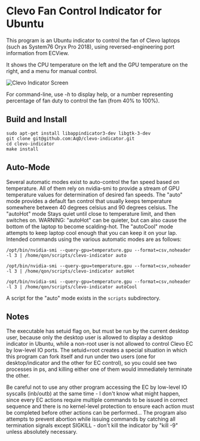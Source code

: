 Clevo Fan Control Indicator for Ubuntu
======================================

This program is an Ubuntu indicator to control the fan of Clevo laptops (such as System76 Oryx Pro 2018), using reversed-engineering port information from ECView.

It shows the CPU temperature on the left and the GPU temperature on the right, and a menu for manual control.

![Clevo Indicator Screen](http://i.imgur.com/ucwWxLq.png)



For command-line, use *-h* to display help, or a number representing percentage of fan duty to control the fan (from 40% to 100%).


Build and Install
-----------------

```shell
sudo apt-get install libappindicator3-dev libgtk-3-dev
git clone git@github.com:AqD/clevo-indicator.git
cd clevo-indicator
make install
```

Auto-Mode
---------

Several automatic modes exist to auto-control the fan speed based on temperature.  All of them rely on nvidia-smi to provide a stream of GPU temperature values for determination of desired fan speeds.  The "auto" mode provides a default fan control that usually keeps temperature somewhere between 40 degrees celsius and 90 degrees celsius.  The "autoHot" mode Stays quiet until close to temperature limit, and then switches on.  WARNING: "autoHot" can be quieter, but can also cause the bottom of the laptop to become scalding-hot.  The "autoCool" mode attempts to keep laptop cool enough that you can keep it on your lap.  Intended commands using the various automatic modes are as follows:


```/opt/bin/nvidia-smi --query-gpu=temperature.gpu --format=csv,noheader -l 3 | /home/qon/scripts/clevo-indicator auto```

```/opt/bin/nvidia-smi --query-gpu=temperature.gpu --format=csv,noheader -l 3 | /home/qon/scripts/clevo-indicator autoHot```

```/opt/bin/nvidia-smi --query-gpu=temperature.gpu --format=csv,noheader -l 3 | /home/qon/scripts/clevo-indicator autoCool```


A script for the "auto" mode exists in the ```scripts``` subdirectory.


Notes
-----

The executable has setuid flag on, but must be run by the current desktop user,
because only the desktop user is allowed to display a desktop indicator in
Ubuntu, while a non-root user is not allowed to control Clevo EC by low-level
IO ports. The setuid=root creates a special situation in which this program can
fork itself and run under two users (one for desktop/indicator and the other
for EC control), so you could see two processes in ps, and killing either one
of them would immediately terminate the other.

Be careful not to use any other program accessing the EC by low-level IO
syscalls (inb/outb) at the same time - I don't know what might happen, since
every EC actions require multiple commands to be issued in correct sequence and
there is no kernel-level protection to ensure each action must be completed
before other actions can be performed... The program also attempts to prevent
abortion while issuing commands by catching all termination signals except
SIGKILL - don't kill the indicator by "kill -9" unless absolutely necessary.

